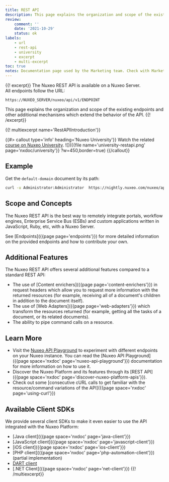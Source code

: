 ```yaml
---
title: REST API
description: This page explains the organization and scope of the existing endpoints and other additional mechanisms which extend the behavior of the API.
review:
    comment: ''
    date: '2021-10-29'
    status: ok
labels:
    - url
    - rest-api
    - university
    - excerpt
    - multi-excerpt
toc: true
notes: Documentation page used by the Marketing team. Check with Marketing before deleting or moving.
---
```


{{! excerpt}}
The Nuxeo REST API is available on a Nuxeo Server. </br>
All endpoints follow the URL:

```
https://NUXEO_SERVER/nuxeo/api/v1/ENDPOINT
```

This page explains the organization and scope of the existing endpoints and other additional mechanisms which extend the behavior of the API.
{{! /excerpt}}

{{! multiexcerpt name='RestAPIIntroduction'}}

{{#> callout type='info' heading='Nuxeo University'}}
Watch the related [course on Nuxeo University](https://university.nuxeo.com/learn/public/course/view/elearning/66/rest-api).
![]({{file name='university-restapi.png' page='nxdoc/university'}} ?w=450,border=true)
{{/callout}}

## Example

Get the `default-domain` document by its path:

```bash
curl -u Administrator:Administrator  https://nightly.nuxeo.com/nuxeo/api/v1/path/default-domain
```

## Scope and Concepts

The Nuxeo REST API is the best way to remotely integrate portals, workflow engines, Enterprise Service Bus (ESBs) and custom applications written in JavaScript, Ruby, etc, with a Nuxeo Server.

See [Endpoints]({{page page='endpoints'}}) for more detailed information on the provided endpoints and how to contribute your own.

## Additional Features

The Nuxeo REST API offers several additional features compared to a standard REST API:

- The use of [Content enrichers]({{page page='content-enrichers'}}) in request headers which allow you to request more information with the returned resources (for example, receiving all of a document's children in addition to the document itself).
- The use of [Web Adapters]({{page page='web-adapters'}}) which transform the resources returned (for example, getting all the tasks of a document, or its related documents).
- The ability to pipe command calls on a resource.

## Learn More

- Visit the [Nuxeo API Playground](http://nuxeo.github.io/api-playground/) to experiment with different endpoints on your Nuxeo instance. You can read the [Nuxeo API Playground]({{page space='nxdoc' page='nuxeo-api-playground'}}) documentation for more information on how to use it.
- Discover the Nuxeo Platform and its features through its [REST API]({{page space='nxdoc' page='discover-nuxeo-platform-apis'}}).
- Check out some [consecutive cURL calls to get familiar with the resource/command variations of the API]({{page space='nxdoc' page='using-curl'}})

## Available Client SDKs
<!--
// TODO
-->
We provide several client SDKs to make it even easier to use the API integrated with the Nuxeo Platform:
- [Java client]({{page space='nxdoc' page='java-client'}})
- [JavaScript client]({{page space='nxdoc' page='javascript-client'}})
- [iOS client]({{page space='nxdoc' page='ios-client'}})
- [PHP client]({{page space='nxdoc' page='php-automation-client'}}) (partial implementation)
- [DART client](https://github.com/nelsonsilva/nuxeo-dart-client)
- [.NET Client]({{page space='nxdoc' page='net-client'}})
{{! /multiexcerpt}}
